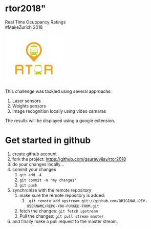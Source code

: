 # rtor2018" 
Real Time Ocuppancy Ratings <br>
#MakeZurich 2018

<img src="./readme_resources/logo.png" width="200">


This challenge was tackled using several approachs: 
1. Laser sensors 
2. Weights sensors 
3. Image recognition locally using video camaras 

The results will be displayed using a google extension. 


# Get started in github
1. create github account 
2. fork the project: https://github.com/gauravvijay/rtor2018
3. do your changes locally... 
4. commit your changes 
    1. `git add -A `
    2. `git commit -m "my changes" `
    3. `git push `
5. synchronize with the remote repository 
    1. make sure the remote repository is added: 
        1. ` git remote add upstream git://github.com/ORIGINAL-DEV-USERNAME/REPO-YOU-FORKED-FROM.git`
    2. fetch the changes: `git fetch upstream`
    3. Pull the changes: `git pull stream master`
6. and finally make a pull request to the master stream. 




